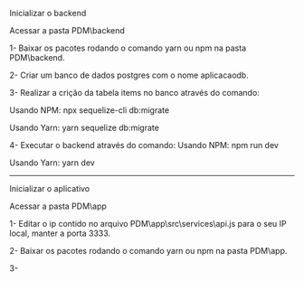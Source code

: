 Inicializar o backend

Acessar a pasta PDM\backend

1- Baixar os pacotes rodando o comando yarn ou npm na pasta PDM\backend.

2- Criar um banco de dados postgres com o nome aplicacaodb.

3- Realizar a crição da tabela items no banco através do comando:

Usando NPM:
npx sequelize-cli db:migrate

Usando Yarn:
yarn sequelize db:migrate

4- Executar o backend através do comando:
Usando NPM:
npm run dev

Usando Yarn:
yarn dev

----

Inicializar o aplicativo

Acessar a pasta PDM\app

1- Editar o ip contido no arquivo PDM\app\src\services\api.js para o seu IP local, manter a porta 3333.

2- Baixar os pacotes rodando o comando yarn ou npm na pasta PDM\app. 

3- 

